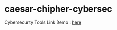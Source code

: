 # caesar-chipher-cybersec
Cybersecurity Tools
Link Demo : [here](https://caesar-chipher.herokuapp.com/)
